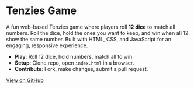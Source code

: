 # Tenzies Game

A fun web-based Tenzies game where players roll **12 dice** to match all numbers. Roll the dice, hold the ones you want to keep, and win when all 12 show the same number. Built with HTML, CSS, and JavaScript for an engaging, responsive experience.

- **Play**: Roll 12 dice, hold numbers, match all to win.
- **Setup**: Clone repo, open `index.html` in a browser.
- **Contribute**: Fork, make changes, submit a pull request.

[View on GitHub](https://github.com/Uzair171/tenzies)
